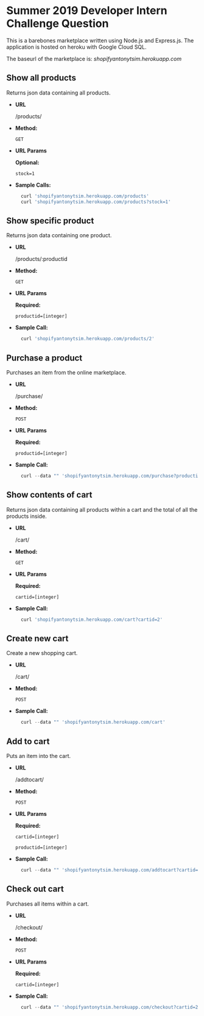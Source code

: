 # Summer 2019 Developer Intern Challenge Question

This is a barebones marketplace written using Node.js and Express.js. The application is hosted on heroku with Google Cloud SQL.

The baseurl of the marketplace is: *shopifyantonytsim.herokuapp.com*


**Show all products**
----
  Returns json data containing all products.

* **URL**

  /products/

* **Method:**

  `GET`
  
*  **URL Params**

   **Optional:**
 
   `stock=1`

* **Sample Calls:**

  ```javascript
    curl 'shopifyantonytsim.herokuapp.com/products'
    curl 'shopifyantonytsim.herokuapp.com/products?stock=1'
  ```

**Show specific product**
----
  Returns json data containing one product.

* **URL**

  /products/:productid

* **Method:**

  `GET`
  
*  **URL Params**

   **Required:**
 
   `productid=[integer]`

* **Sample Call:**

  ```javascript
    curl 'shopifyantonytsim.herokuapp.com/products/2'
  ```

**Purchase a product**
----
  Purchases an item from the online marketplace.

* **URL**

  /purchase/

* **Method:**

  `POST`
  
*  **URL Params**

   **Required:**
 
   `productid=[integer]`

* **Sample Call:**

  ```javascript
    curl --data "" 'shopifyantonytsim.herokuapp.com/purchase?productid=11'
  ```

**Show contents of cart**
----
  Returns json data containing all products within a cart and the total of all the products inside.

* **URL**

  /cart/

* **Method:**

  `GET`
  
*  **URL Params**

   **Required:**
 
   `cartid=[integer]`

* **Sample Call:**

  ```javascript
    curl 'shopifyantonytsim.herokuapp.com/cart?cartid=2'
  ```

**Create new cart**
----
  Create a new shopping cart.

* **URL**

  /cart/

* **Method:**

  `POST`

* **Sample Call:**

  ```javascript
    curl --data "" 'shopifyantonytsim.herokuapp.com/cart'
  ```

**Add to cart**
----
  Puts an item into the cart.

* **URL**

  /addtocart/

* **Method:**

  `POST`
  
*  **URL Params**

   **Required:**
 
   `cartid=[integer]`

   `productid=[integer]`   

* **Sample Call:**

  ```javascript
    curl --data "" 'shopifyantonytsim.herokuapp.com/addtocart?cartid=5&productid=12'
  ```

**Check out cart**
----
  Purchases all items within a cart.

* **URL**

  /checkout/

* **Method:**

  `POST`
  
*  **URL Params**

   **Required:**
 
   `cartid=[integer]`

* **Sample Call:**

  ```javascript
    curl --data "" 'shopifyantonytsim.herokuapp.com/checkout?cartid=2'
  ```
